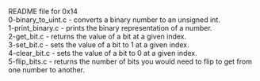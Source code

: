 README file for 0x14</br>
0-binary_to_uint.c - converts a binary number to an unsigned int.</br>
1-print_binary.c - prints the binary representation of a number.</br>
2-get_bit.c - returns the value of a bit at a given index.</br>
3-set_bit.c - sets the value of a bit to 1 at a given index.</br>
4-clear_bit.c - sets the value of a bit to 0 at a given index.</br>
5-flip_bits.c - returns the number of bits you would need to flip to get from one number to another.</br>
